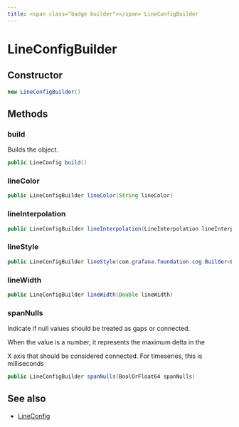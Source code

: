 ```yaml
---
title: <span class="badge builder"></span> LineConfigBuilder
---
```

# <span class="badge builder"></span> LineConfigBuilder

## Constructor

```java
new LineConfigBuilder()
```
## Methods

### <span class="badge object-method"></span> build

Builds the object.

```java
public LineConfig build()
```

### <span class="badge object-method"></span> lineColor

```java
public LineConfigBuilder lineColor(String lineColor)
```

### <span class="badge object-method"></span> lineInterpolation

```java
public LineConfigBuilder lineInterpolation(LineInterpolation lineInterpolation)
```

### <span class="badge object-method"></span> lineStyle

```java
public LineConfigBuilder lineStyle(com.grafana.foundation.cog.Builder<LineStyle> lineStyle)
```

### <span class="badge object-method"></span> lineWidth

```java
public LineConfigBuilder lineWidth(Double lineWidth)
```

### <span class="badge object-method"></span> spanNulls

Indicate if null values should be treated as gaps or connected.

When the value is a number, it represents the maximum delta in the

X axis that should be considered connected.  For timeseries, this is milliseconds

```java
public LineConfigBuilder spanNulls(BoolOrFloat64 spanNulls)
```

## See also

 * <span class="badge object-type-class"></span> [LineConfig](./object-LineConfig.md)
